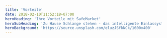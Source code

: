 ```yaml
---
title: 'Vorteile'
date: 2018-02-10T11:52:18+07:00
heroHeading: 'Ihre Vorteile mit SafeMarket'
heroSubHeading: 'Zu Hause Schlange stehen - das intelligente Einlassystem'
heroBackground: 'https://source.unsplash.com/eluzJSfkNCk/1600x400'
---
```


